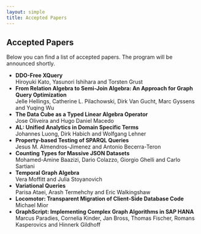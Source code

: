 ```yaml
---
layout: simple
title: Accepted Papers
---
```


## Accepted Papers

Below you can find a list of accepted papers. 
The program will be announced shortly.

- **DDO-Free XQuery**<br />
  Hiroyuki Kato, Yasunori Ishihara and Torsten Grust
- **From Relation Algebra to Semi-Join Algebra: An Approach for Graph Query Optimization**<br />
  Jelle Hellings, Catherine L. Pilachowski, Dirk Van Gucht, Marc Gyssens and Yuqing Wu 
- **The Data Cube as a Typed Linear Algebra Operator**<br />
  Jose Oliveira and Hugo Daniel Macedo
- **AL: Unified Analytics in Domain Specific Terms**<br />
  Johannes Luong, Dirk Habich and Wolfgang Lehner
- **Property-based Testing of SPARQL Queries**<br />
  Jesus M. Almendros-Jimenez and Antonio Becerra-Teron
- **Counting Types for Massive JSON Datasets**<br />
  Mohamed-Amine Baazizi, Dario Colazzo, Giorgio Ghelli and Carlo Sartiani
- **Temporal Graph Algebra**<br />
  Vera Moffitt and Julia Stoyanovich
- **Variational Queries**<br />
  Parisa Ataei, Arash Termehchy and Eric Walkingshaw
- **Locomotor: Transparent Migration of Client-Side Database Code**<br />
  Michael Mior
- **GraphScript: Implementing Complex Graph Algorithms in SAP HANA**<br />
  Marcus Paradies, Cornelia Kinder, Jan Bross, Thomas Fischer, Romans Kasperovics and Hinnerk Gildhoff
